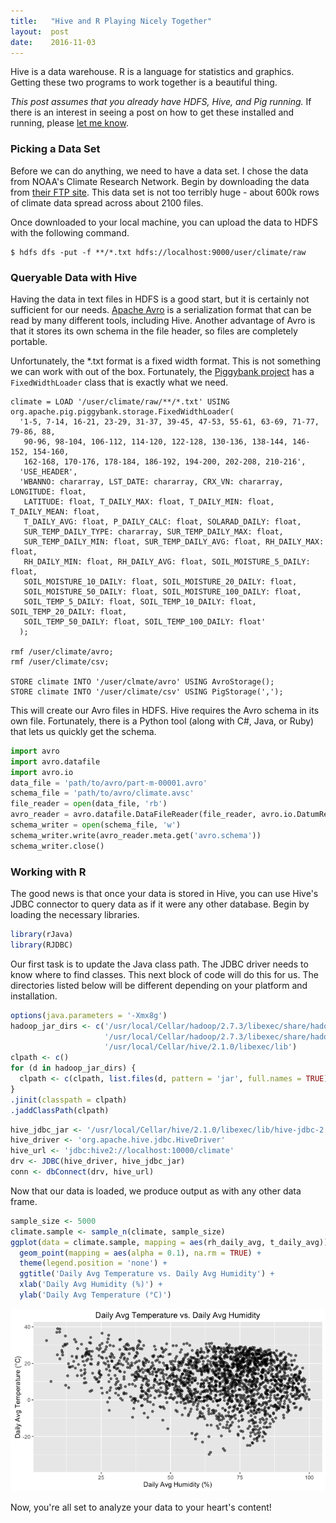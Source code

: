 ```yaml
---
title:   "Hive and R Playing Nicely Together"
layout:  post
date:    2016-11-03
---
```


Hive is a data warehouse. R is a language for statistics and graphics. Getting these two programs to work together is a beautiful thing.

*This post assumes that you already have HDFS, Hive, and Pig running.* If there is an interest in seeing a post on how to get these installed and running, please [let me know](mailto:jarrettmeyer@gmail.com).

### Picking a Data Set

Before we can do anything, we need to have a data set. I chose the data from NOAA's Climate Research Network. Begin by downloading the data from [their FTP site](ftp://ftp.ncdc.noaa.gov/pub/data/uscrn/products/daily01/). This data set is not too terribly huge - about 600k rows of climate data spread across about 2100 files.

Once downloaded to your local machine, you can upload the data to HDFS with the following command.

```
$ hdfs dfs -put -f **/*.txt hdfs://localhost:9000/user/climate/raw
```

### Queryable Data with Hive

Having the data in text files in HDFS is a good start, but it is certainly not sufficient for our needs. [Apache Avro](http://avro.apache.org) is a serialization format that can be read by many different tools, including Hive. Another advantage of Avro is that it stores its own schema in the file header, so files are completely portable.

Unfortunately, the \*.txt format is a fixed width format. This is not something we can work with out of the box. Fortunately, the [Piggybank project](https://cwiki.apache.org/confluence/display/PIG/PiggyBank) has a `FixedWidthLoader` class that is exactly what we need.

```pig
climate = LOAD '/user/climate/raw/**/*.txt' USING org.apache.pig.piggybank.storage.FixedWidthLoader(
  '1-5, 7-14, 16-21, 23-29, 31-37, 39-45, 47-53, 55-61, 63-69, 71-77, 79-86, 88,
   90-96, 98-104, 106-112, 114-120, 122-128, 130-136, 138-144, 146-152, 154-160,
   162-168, 170-176, 178-184, 186-192, 194-200, 202-208, 210-216',
  'USE_HEADER',
  'WBANNO: chararray, LST_DATE: chararray, CRX_VN: chararray, LONGITUDE: float,
   LATITUDE: float, T_DAILY_MAX: float, T_DAILY_MIN: float, T_DAILY_MEAN: float,
   T_DAILY_AVG: float, P_DAILY_CALC: float, SOLARAD_DAILY: float,
   SUR_TEMP_DAILY_TYPE: chararray, SUR_TEMP_DAILY_MAX: float,
   SUR_TEMP_DAILY_MIN: float, SUR_TEMP_DAILY_AVG: float, RH_DAILY_MAX: float,
   RH_DAILY_MIN: float, RH_DAILY_AVG: float, SOIL_MOISTURE_5_DAILY: float,
   SOIL_MOISTURE_10_DAILY: float, SOIL_MOISTURE_20_DAILY: float,
   SOIL_MOISTURE_50_DAILY: float, SOIL_MOISTURE_100_DAILY: float,
   SOIL_TEMP_5_DAILY: float, SOIL_TEMP_10_DAILY: float, SOIL_TEMP_20_DAILY: float,
   SOIL_TEMP_50_DAILY: float, SOIL_TEMP_100_DAILY: float'
  );

rmf /user/climate/avro;
rmf /user/climate/csv;

STORE climate INTO '/user/clmate/avro' USING AvroStorage();
STORE climate INTO '/user/climate/csv' USING PigStorage(',');
```

This will create our Avro files in HDFS. Hive requires the Avro schema in its own file. Fortunately, there is a Python tool (along with C#, Java, or Ruby) that lets us quickly get the schema.

```py
import avro
import avro.datafile
import avro.io
data_file = 'path/to/avro/part-m-00001.avro'
schema_file = 'path/to/avro/climate.avsc'
file_reader = open(data_file, 'rb')
avro_reader = avro.datafile.DataFileReader(file_reader, avro.io.DatumReader())
schema_writer = open(schema_file, 'w')
schema_writer.write(avro_reader.meta.get('avro.schema'))
schema_writer.close()
```

### Working with R

The good news is that once your data is stored in Hive, you can use Hive's JDBC connector to query data as if it were any other database. Begin by loading the necessary libraries.

```r
library(rJava)
library(RJDBC)
```

Our first task is to update the Java class path. The JDBC driver needs to know where to find classes. This next block of code will do this for us. The directories listed below will be different depending on your platform and installation.

```r
options(java.parameters = '-Xmx8g')
hadoop_jar_dirs <- c('/usr/local/Cellar/hadoop/2.7.3/libexec/share/hadoop/common',
                     '/usr/local/Cellar/hadoop/2.7.3/libexec/share/hadoop/common/lib',
                     '/usr/local/Cellar/hive/2.1.0/libexec/lib')
clpath <- c()
for (d in hadoop_jar_dirs) {
  clpath <- c(clpath, list.files(d, pattern = 'jar', full.names = TRUE))
}
.jinit(classpath = clpath)
.jaddClassPath(clpath)
```

```r
hive_jdbc_jar <- '/usr/local/Cellar/hive/2.1.0/libexec/lib/hive-jdbc-2.1.0.jar'
hive_driver <- 'org.apache.hive.jdbc.HiveDriver'
hive_url <- 'jdbc:hive2://localhost:10000/climate'
drv <- JDBC(hive_driver, hive_jdbc_jar)
conn <- dbConnect(drv, hive_url)
```

Now that our data is loaded, we produce output as with any other data frame.

```r
sample_size <- 5000
climate.sample <- sample_n(climate, sample_size)
ggplot(data = climate.sample, mapping = aes(rh_daily_avg, t_daily_avg)) +
  geom_point(mapping = aes(alpha = 0.1), na.rm = TRUE) +
  theme(legend.position = 'none') +
  ggtitle('Daily Avg Temperature vs. Daily Avg Humidity') +
  xlab('Daily Avg Humidity (%)') +
  ylab('Daily Avg Temperature (°C)')
```

![Temp vs. Humidity](/assets/images/temp_vs_humidity.png)

Now, you're all set to analyze your data to your heart's content!
